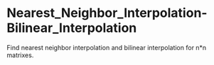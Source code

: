 # Nearest_Neighbor_Interpolation-Bilinear_Interpolation
Find nearest neighbor interpolation and bilinear interpolation for n*n matrixes.
